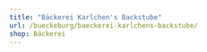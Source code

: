 ```yaml
---
title: "Bäckerei Karlchen's Backstube"
url: /bueckeburg/baeckerei-karlchens-backstube/
shop: Bäckerei
---
```

